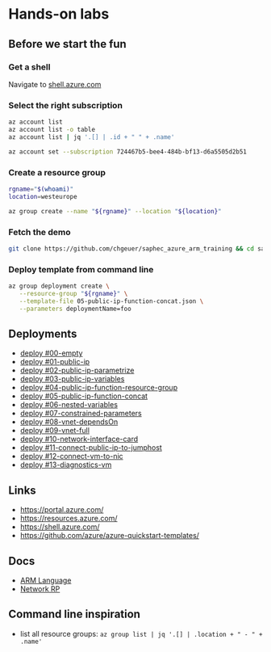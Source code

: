 # Hands-on labs

## Before we start the fun

### Get a shell

Navigate to [shell.azure.com](https://shell.azure.com/)

### Select the right subscription

```bash
az account list
az account list -o table
az account list | jq '.[] | .id + " " + .name'

az account set --subscription 724467b5-bee4-484b-bf13-d6a5505d2b51
```

### Create a resource group

```bash
rgname="$(whoami)"
location=westeurope

az group create --name "${rgname}" --location "${location}"
```

### Fetch the demo

```bash
git clone https://github.com/chgeuer/saphec_azure_arm_training && cd saphec_azure_arm_training
```

### Deploy template from command line

```bash
az group deployment create \
   --resource-group "${rgname}" \
   --template-file 05-public-ip-function-concat.json \
   --parameters deploymentName=foo
```

## Deployments

- [deploy #00-empty](https://portal.azure.com/#create/Microsoft.Template/uri/https%3A%2F%2Fraw.githubusercontent.com%2Fchgeuer%2Fsaphec_azure_arm_training%2Fmaster%2F00-empty.json)
- [deploy #01-public-ip](https://portal.azure.com/#create/Microsoft.Template/uri/https%3A%2F%2Fraw.githubusercontent.com%2Fchgeuer%2Fsaphec_azure_arm_training%2Fmaster%2F01-public-ip.json)
- [deploy #02-public-ip-parametrize](https://portal.azure.com/#create/Microsoft.Template/uri/https%3A%2F%2Fraw.githubusercontent.com%2Fchgeuer%2Fsaphec_azure_arm_training%2Fmaster%2F02-public-ip-parametrize.json)
- [deploy #03-public-ip-variables](https://portal.azure.com/#create/Microsoft.Template/uri/https%3A%2F%2Fraw.githubusercontent.com%2Fchgeuer%2Fsaphec_azure_arm_training%2Fmaster%2F03-public-ip-variables.json)
- [deploy #04-public-ip-function-resource-group](https://portal.azure.com/#create/Microsoft.Template/uri/https%3A%2F%2Fraw.githubusercontent.com%2Fchgeuer%2Fsaphec_azure_arm_training%2Fmaster%2F04-public-ip-function-resource-group.json)
- [deploy #05-public-ip-function-concat](https://portal.azure.com/#create/Microsoft.Template/uri/https%3A%2F%2Fraw.githubusercontent.com%2Fchgeuer%2Fsaphec_azure_arm_training%2Fmaster%2F05-public-ip-function-concat.json)
- [deploy #06-nested-variables](https://portal.azure.com/#create/Microsoft.Template/uri/https%3A%2F%2Fraw.githubusercontent.com%2Fchgeuer%2Fsaphec_azure_arm_training%2Fmaster%2F06-nested-variables.json)
- [deploy #07-constrained-parameters](https://portal.azure.com/#create/Microsoft.Template/uri/https%3A%2F%2Fraw.githubusercontent.com%2Fchgeuer%2Fsaphec_azure_arm_training%2Fmaster%2F07-constrained-parameters.json)
- [deploy #08-vnet-dependsOn](https://portal.azure.com/#create/Microsoft.Template/uri/https%3A%2F%2Fraw.githubusercontent.com%2Fchgeuer%2Fsaphec_azure_arm_training%2Fmaster%2F08-vnet-dependsOn.json)
- [deploy #09-vnet-full](https://portal.azure.com/#create/Microsoft.Template/uri/https%3A%2F%2Fraw.githubusercontent.com%2Fchgeuer%2Fsaphec_azure_arm_training%2Fmaster%2F09-vnet-full.json)
- [deploy #10-network-interface-card](https://portal.azure.com/#create/Microsoft.Template/uri/https%3A%2F%2Fraw.githubusercontent.com%2Fchgeuer%2Fsaphec_azure_arm_training%2Fmaster%2F10-network-interface-card.json)
- [deploy #11-connect-public-ip-to-jumphost](https://portal.azure.com/#create/Microsoft.Template/uri/https%3A%2F%2Fraw.githubusercontent.com%2Fchgeuer%2Fsaphec_azure_arm_training%2Fmaster%2F11-connect-public-ip-to-jumphost.json)
- [deploy #12-connect-vm-to-nic](https://portal.azure.com/#create/Microsoft.Template/uri/https%3A%2F%2Fraw.githubusercontent.com%2Fchgeuer%2Fsaphec_azure_arm_training%2Fmaster%2F12-connect-vm-to-nic.json)
- [deploy #13-diagnostics-vm](https://portal.azure.com/#create/Microsoft.Template/uri/https%3A%2F%2Fraw.githubusercontent.com%2Fchgeuer%2Fsaphec_azure_arm_training%2Fmaster%2F13-diagnostics-vm.json)

## Links

- https://portal.azure.com/
- https://resources.azure.com/
- https://shell.azure.com/
- https://github.com/azure/azure-quickstart-templates/

## Docs

- [ARM Language](https://docs.microsoft.com/en-us/azure/azure-resource-manager/resource-group-authoring-templates)
- [Network RP](https://docs.microsoft.com/en-us/azure/virtual-network/resource-groups-networking)


## Command line inspiration

- list all resource groups: `az group list | jq '.[] | .location + " - " + .name'`
